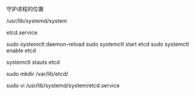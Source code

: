 
守护进程的位置

/usr/lib/systemd/system


etcd.service

sudo systemctl daemon-reload
sudo systemctl start etcd
sudo systemctl enable etcd

systemctl stauts etcd


sudo mkdir /var/lib/etcd/

sudo vi /usr/lib/systemd/system/etcd.service